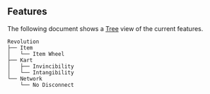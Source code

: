 ## Features
The following document shows a [Tree](https://tree.nathanfriend.io/?s=%28%27options%21%28%27fancy%21true%7EfullPath.%7EtrailingSlash.%7ErootDot.%29%7E2%28%272%27Revolution*Item*-Item+Wheel*Kart*-Invinc0-Intang0Network*-No+Disconnect%27%29%7Eversion%21%271%27%29*%5Cn--++.%21false0ibility*2source%21%0120.-*) view of the current features.
```
Revolution
├── Item
│   └── Item Wheel
├── Kart
│   ├── Invincibility
│   └── Intangibility
└── Network
    └── No Disconnect
```